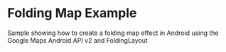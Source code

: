 Folding Map Example
========================

Sample showing how to create a folding map effect in Android using the Google Maps Android API v2 and FoldingLayout

